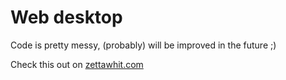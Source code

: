# Web desktop

Code is pretty messy, (probably) will be improved in the future ;)

Check this out on <a href="https://zettawhit.com/" >zettawhit.com</a>
